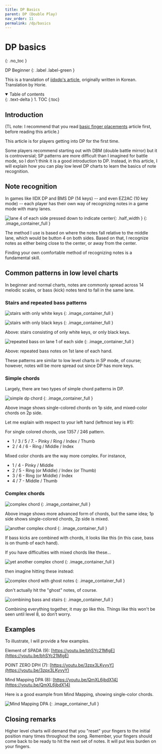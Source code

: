 ```yaml
---
title: DP Basics
parent: DP (Double Play)
nav_order: 11
permalink: /dp/basics
---
```


# DP basics
{: .no_toc }

DP Beginner
{: .label .label-green }

This is a translation of [iidxdp's article](https://gall.dcinside.com/mgallery/board/view/?id=iidxdp&no=6364), originally written in Korean. Translation by Horie.

<details open markdown="block">
  <summary>
    Table of contents
  </summary>
  {: .text-delta }
1. TOC
{:toc}
</details>

## Introduction

(TL note: I recommend that you read [basic finger placements](/dp/basic_placement) article first, before reading this article.)

This article is for players getting into DP for the first time.

Some players recommend starting out with DBM (double battle mirror) but it is controversial; SP patterns are more difficult than I imagined for battle mode, so I don't think it is a good introduction to DP. Instead, in this article, I will explain how you can play low level DP charts to learn the basics of note recognition.

## Note recognition

In games like IIDX DP and BMS DP (14 keys) -- and even EZ2AC (10 key mode) -- each player has their own way of recognizing notes in a game mode with many lanes.

![lane 4 of each side pressed down to indicate center](/assets/img/dp/intro_key_4.png){: .half_width }
{: .image_container_full }

The method I use is based on where the notes fall relative to the middle lane, which would be button 4 on both sides. Based on that, I recognize notes as either being close to the center, or away from the center.

Finding your own comfortable method of recognizing notes is a fundamental skill.

## Common patterns in low level charts

In beginner and normal charts, notes are commonly spread across 14 melodic scales, or bass (kick) notes tend to fall in the same lane.

### Stairs and repeated bass patterns

![stairs with only white keys](/assets/img/dp/stairs_white.png)
{: .image_container_full }

![stairs with only black keys](/assets/img/dp/stairs_blue.png)
{: .image_container_full }

Above: stairs consisting of only white keys, or only black keys.

![repeated bass on lane 1 of each side](/assets/img/dp/bass_on_1.png)
{: .image_container_full }

Above: repeated bass notes on 1st lane of each hand.

These patterns are similar to low level charts in SP mode, of course; however, notes will be more spread out since DP has more keys.

### Simple chords

Largely, there are two types of simple chord patterns in DP.

![simple dp chord](/assets/img/dp/dp_chords.png)
{: .image_container_full }

Above image shows single-colored chords on 1p side, and mixed-color chords on 2p side.

Let me explain with respect to your left hand (leftmost key is #1):

For single colored chords, use 1357 / 246 pattern.
* 1 / 3 / 5 / 7. - Pinky / Ring / Index / Thumb
* 2 / 4 / 6 - Ring / Middle / Index

Mixed color chords are the way more complex. For instance,
* 1 / 4 - Pinky / Middle
* 2 / 5 - Ring (or Middle) / Index (or Thumb)
* 3 / 6 - Ring (or Middle) / Index
* 4 / 7 - Middle / Thumb

### Complex chords

![complex chord](/assets/img/dp/chord_complex.png)
{: .image_container_full }

Above image shows more advanced form of chords, but the same idea; 1p side shows single-colored chords, 2p side is mixed.

![another complex chord](/assets/img/dp/chord_complex_2.png)
{: .image_container_full }

If bass kicks are combined with chords, it looks like this (in this case, bass is on thumb of each hand).

If you have difficulties with mixed chords like these...

![yet another complex chord](/assets/img/dp/chord_complex_3a.png)
{: .image_container_full }

then imagine hitting these instead:

![complex chord with ghost notes](/assets/img/dp/chord_complex_3b.png)
{: .image_container_full }

don't actually hit the "ghost" notes, of course.

![combining bass and stairs](/assets/img/dp/chord_complex_4.png)
{: .image_container_full }

Combining everything together, it may go like this. Things like this won't be seen until level 8, so don’t worry.

## Examples

To illustrate, I will provide a few examples.

Element of SPADA (9): [https://youtu.be/bhSYc21MlgE](https://youtu.be/bhSYc21MlgE)

POINT ZERO DPH (7): [https://youtu.be/3zpx3LKyvyY](https://youtu.be/3zpx3LKyvyY)

Mind Mapping DPA (8): [https://youtu.be/QmXL6jbdX14](https://youtu.be/QmXL6jbdX14)

Here is a good example from Mind Mapping, showing single-color chords.

![Mind Mapping DPA](/assets/img/dp/mindmapping.png)
{: .image_container_full }

## Closing remarks

Higher level charts will demand that you "reset" your fingers to the initial position many times throughout the song. Remember, your fingers should come back to be ready to hit the next set of notes. It will put less burden on your fingers.
